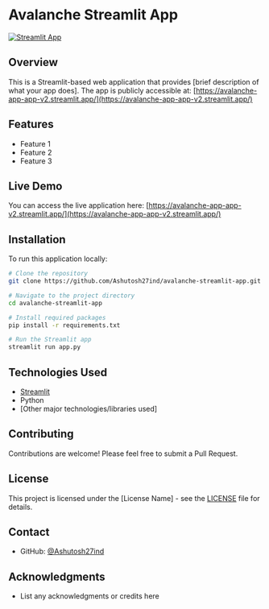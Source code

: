 # Avalanche Streamlit App

[![Streamlit App](https://static.streamlit.io/badges/streamlit_badge_black_white.svg)](https://avalanche-app-app-v2.streamlit.app/)

## Overview

This is a Streamlit-based web application that provides [brief description of what your app does]. The app is publicly accessible at: [https://avalanche-app-app-v2.streamlit.app/](https://avalanche-app-app-v2.streamlit.app/)

## Features

- Feature 1
- Feature 2
- Feature 3

## Live Demo

You can access the live application here: [https://avalanche-app-app-v2.streamlit.app/](https://avalanche-app-app-v2.streamlit.app/)

## Installation

To run this application locally:

```bash
# Clone the repository
git clone https://github.com/Ashutosh27ind/avalanche-streamlit-app.git

# Navigate to the project directory
cd avalanche-streamlit-app

# Install required packages
pip install -r requirements.txt

# Run the Streamlit app
streamlit run app.py
```

## Technologies Used

- [Streamlit](https://streamlit.io/)
- Python
- [Other major technologies/libraries used]

## Contributing

Contributions are welcome! Please feel free to submit a Pull Request.

## License

This project is licensed under the [License Name] - see the [LICENSE](LICENSE) file for details.

## Contact

- GitHub: [@Ashutosh27ind](https://github.com/Ashutosh27ind)

## Acknowledgments

- List any acknowledgments or credits here
